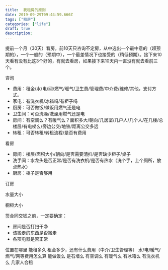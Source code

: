 ```yaml
---
title:  我租房的原则
date: 2019-09-29T09:44:59.666Z
tags: ["租房"]
categories: ["life"]
draft: true
description: 
---
```


提前一个月（30天）看房，前10天只咨询不定房，从中选出一个最中意的（超预期的），一个一般的（预期中），一个最差情况下也接受的（稍低预期）。接下来10天看有没有比这3个好的，有就去看房，如果接下来10天内一直没有就去看前三个。


咨询
- 费用：租金/水/电/网/燃气/暖气/卫生费/管理费/中介费/维修/其他，支付方式。
- 家电：有洗衣机/冰箱吗/有柜子吗
- 厨房：可否做饭/做饭用燃气还是电
- 卫生间：可否洗澡/洗澡用燃气还是电
- 房间：有空调么？有暖气么？面积多大/朝向/几居室/几户人/几个人/在几楼/总楼层/有电梯么/旁边公交/地铁/距离公交多远
- 转租：可否转租/转租流程/是否有费用


看房
- 房间：楼层/面积大小/朝向/是否需要清扫/是否缺少柜子/桌子
- 洗手间：水龙头是否正常/是否有洗衣机/是否有热水（洗个手，上个厕所，放点热水）
- 厨房：柜子是否够用

订房

水量大小




橱柜大小



签合同交钱之前，一定要确定：  
- 房间是否打扫干净
- 该搬走的东西是否搬走
- 各项电器是否正常


位置在哪里
能租多久
租金多少，还有什么费用（中介/卫生管理等）
水/电/暖气/燃气/网等费用怎么算
能做饭么
是石墙么
有空调么
有暖气么
有冰箱么
有洗衣机么
几家人合租

